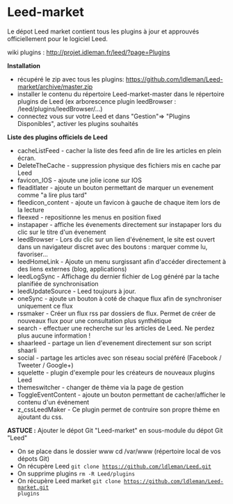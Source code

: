 Leed-market
===========

Le dépot Leed market contient tous les plugins à jour et approuvés officiellement pour le logiciel Leed.

wiki plugins : http://projet.idleman.fr/leed/?page=Plugins

<b>Installation</b>
* récupéré le zip avec tous les plugins: https://github.com/ldleman/Leed-market/archive/master.zip
* installer le contenu du répertoire Leed-market-master dans le répertoire plugins de Leed
(ex arborescence plugin leedBrowser : /leed/plugins/leedBrowser/...)
* connectez vous sur votre Leed et dans "Gestion"=> "Plugins Disponibles", activer les plugins souhaités

<b>Liste des plugins officiels de Leed</b>
* cacheListFeed		- cacher la liste des feed afin de lire les articles en plein écran.
* DeleteTheCache	- suppression physique des fichiers mis en cache par Leed
* favicon_IOS		- ajoute une jolie icone sur IOS
* fleaditlater		- ajoute un bouton permettant de marquer un evenement comme "a lire plus tard"
* fleedicon_content	- ajoute un favicon à gauche de chaque item lors de la lecture
* fleexed			- repositionne les menus en position fixed
* instapaper		- affiche les évenements directement sur instapaper lors du clic sur le titre d'un évenement
* leedBrowser		- Lors du clic sur un lien d'événement, le site est ouvert dans un navigateur discret avec des boutons : marquer comme lu, favoriser...
* leedHomeLink		- Ajoute un menu surgissant afin d'accéder directement à des liens externes (blog, applications)
* leedLogSync		- Affichage du dernier fichier de Log généré par la tache planifiée de synchronisation
* leedUpdateSource	- Leed toujours à jour.
* oneSync			- ajoute un bouton à coté de chaque flux afin de synchroniser uniquement ce flux
* rssmaker          - Créer un flux rss par dossiers de flux. Permet de créer de nouveaux flux pour une consultation plus synthétique
* search			- effectuer une recherche sur les articles de Leed. Ne perdez plus aucune information !
* shaarleed			- partage un lien d'evenement directement sur son script shaarli
* social			- partage les articles avec son réseau social préféré (Facebook / Tweeter / Google+)
* squelette			- plugin d'exemple pour les créateurs de nouveaux plugins Leed
* themeswitcher		- changer de thème via la page de gestion
* ToggleEventContent    - ajoute un bouton permettant de cacher/afficher le contenu d'un événement
* z_cssLeedMaker    - Ce plugin permet de contruire son propre thème en ajoutant du css.


<b>ASTUCE :</b> Ajouter le dépot Git "Leed-market" en sous-module du dépot Git "Leed"
* On se place dans le dossier www cd /var/www (répertoire local de vos dépots Git)
* On récupère Leed <code>git clone https://github.com/ldleman/Leed.git</code>
* On supprime plugins <code>rm -R Leed/plugins</code>
* On récupère Leed market <code>git clone https://github.com/ldleman/Leed-market.git plugins</code>
